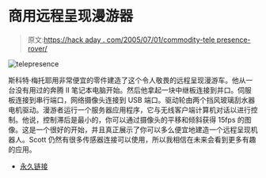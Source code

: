 # 商用远程呈现漫游器

> 原文:[https://hack aday . com/2005/07/01/commodity-tele presence-rover/](https://hackaday.com/2005/07/01/commodity-telepresence-rover/)

![telepresence](../Images/f7b4efd53206f06910bbfd79e028e89a.png)

斯科特·梅托耶用非常便宜的零件建造了这个令人敬畏的远程呈现漫游车。他从一台没有用过的奔腾 II 笔记本电脑开始。然后他拿起一块中继板连接到并口。伺服板连接到串行端口，网络摄像头连接到 USB 端口。驱动轮由两个挡风玻璃刮水器电机驱动。漫游者运行一个服务器应用程序，它与无线客户端计算机对话以进行控制。他说，控制滞后是最小的，你可以通过摄像头的平移和倾斜获得 15fps 的图像。这是一个很好的开始，并且真正展示了你可以多么便宜地建造一个远程呈现机器人。Scott 仍然有很多传感器连接可以使用，所以我相信在未来会看到更多有趣的应用。

*   [永久链接](http://www.potchky.com/pedro/pedro1.htm)